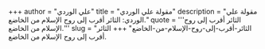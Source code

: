 +++
author = "علي الوردي"
title = "مقولة علي الوردي"
description = "مقولة علي الوردي: الثائر أقرب إلى روح الإسلام من الخاضع."
quote = '''الثائر أقرب إلى روح الإسلام من الخاضع.''' 
slug = "الثائر-أقرب-إلى-روح-الإسلام-من-الخاضع"
+++
الثائر أقرب إلى روح الإسلام من الخاضع.
